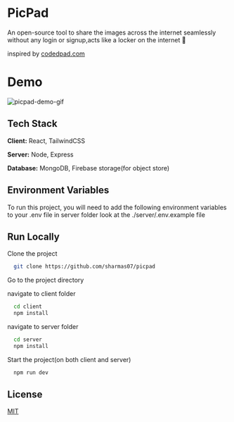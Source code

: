 
# PicPad

An open-source tool to share the images across the internet seamlessly without any login or signup,acts like a locker on the internet 🛅

inspired by [codedpad.com](https://codedpad.com)

# Demo
![picpad-demo-gif](https://github.com/sharmas07/picpad/assets/82169761/ab089a1a-32e3-4b08-b8f0-3f381ab98ae2)



## Tech Stack

**Client:** React, TailwindCSS

**Server:** Node, Express

**Database:** MongoDB, Firebase storage(for object store)


## Environment Variables

To run this project, you will need to add the following environment variables to your .env file in server folder look at the ./server/.env.example file

## Run Locally

Clone the project

```bash
  git clone https://github.com/sharmas07/picpad
```

Go to the project directory

navigate to client folder
```bash
  cd client
  npm install
```
navigate to server folder

```bash
  cd server
  npm install
```
Start the project(on both client and server)

```bash
  npm run dev
```


## License

[MIT](https://choosealicense.com/licenses/mit/)

